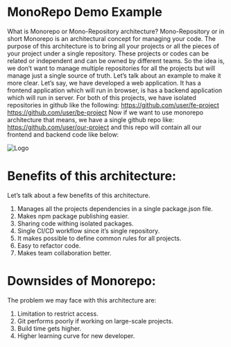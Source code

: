 
# MonoRepo Demo Example

What is Monorepo or Mono-Repository architecture?
Mono-Repository or in short Monorepo is an architectural concept for managing your code. The purpose of this architecture is to bring all your projects or all the pieces of your project under a single repository. These projects or codes can be related or independent and can be owned by different teams. So the idea is, we don’t want to manage multiple repositories for all the projects but will manage just a single source of truth. Let’s talk about an example to make it more clear. Let’s say, we have developed a web application. It has a frontend application which will run in browser, is has a backend application which will run in server. For both of this projects, we have isolated repositories in github like the following:
https://github.com/user/fe-project
https://github.com/user/be-project
Now if we want to use monorepo architecture that means, we have a single github repo like:
https://github.com/user/our-project
and this repo will contain all our frontend and backend code like below:

![Logo](https://miro.medium.com/v2/resize:fit:630/format:webp/1*9TV8RGGa6l0QKq_X4AYsQw.png)

# Benefits of this architecture:

Let’s talk about a few benefits of this architecture.

1. Manages all the projects dependencies in a single package.json file.
2. Makes npm package publishing easier.
3. Sharing code withing isolated packages.
4. Single CI/CD workflow since it’s single repository.
5. It makes possible to define common rules for all projects.
6. Easy to refactor code.
7. Makes team collaboration better.

# Downsides of Monorepo:
The problem we may face with this architecture are:
1. Limitation to restrict access.
2. Git performs poorly if working on large-scale projects.
3. Build time gets higher.
4. Higher learning curve for new developer.